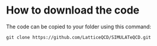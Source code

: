 
# How to download the code

The code can be copied to your folder using this command:

```shell
git clone https://github.com/LatticeQCD/SIMULATeQCD.git
```



